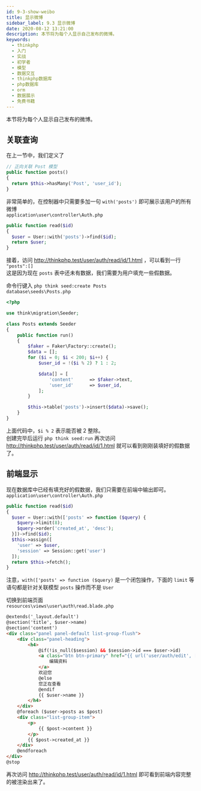 ```yaml
---
id: 9-3-show-weibo
title: 显示微博
sidebar_label: 9.3 显示微博
date: 2020-08-12 13:21:00
description: 本节将为每个人显示自己发布的微博。
keywords:
  - thinkphp
  - 入门
  - 实战
  - 初学者
  - 模型
  - 数据交互
  - thinkphp数据库
  - php数据库
  - orm
  - 数据展示
  - 免费书籍
---
```


本节将为每个人显示自己发布的微博。

## 关联查询

在上一节中，我们定义了  

~~~php
// 正向关联 Post 模型
public function posts()
{
  return $this->hasMany('Post', 'user_id');
}
~~~

非常简单的，在控制器中只需要多加一句 `with('posts')` 即可展示该用户的所有微博  
`application\user\controller\Auth.php`

~~~php
public function read($id)
{
  $user = User::with('posts')->find($id);
  return $user;
}
~~~

接着，访问 http://thinkphp.test/user/auth/read/id/1.html ，可以看到一行 `"posts":[]`  
这是因为现在 `posts` 表中还未有数据，我们需要为用户填充一些假数据。  

命令行键入 `php think seed:create Posts`  
`database\seeds\Posts.php`

~~~php
<?php

use think\migration\Seeder;

class Posts extends Seeder
{
    public function run()
    {
        $faker = Faker\Factory::create();
        $data = [];
        for ($i = 0; $i < 200; $i++) {
            $user_id = !($i % 2) ? 1 : 2;

            $data[] = [
                'content'      => $faker->text,
                'user_id'      => $user_id,
            ];
        }

        $this->table('posts')->insert($data)->save();
    }
}
~~~

上面代码中，`$i % 2` 表示能否被 2 整除。  
创建完毕后运行 `php think seed:run` 再次访问 http://thinkphp.test/user/auth/read/id/1.html 就可以看到刚刚装填好的假数据了。

## 前端显示

现在数据库中已经有填充好的假数据，我们只需要在前端中输出即可。  
`application\user\controller\Auth.php`

~~~php
public function read($id)
{
  $user = User::with(['posts' => function ($query) {
    $query->limit(8);
    $query->order('created_at', 'desc');
  }])->find($id);
  $this->assign([
    'user' => $user,
    'session' => Session::get('user')
  ]);
  return $this->fetch();
}
~~~

注意，`with(['posts' => function ($query)` 是一个闭包操作，下面的 `limit` 等语句都是针对关联模型 `posts` 操作而不是 `User`

切换到前端页面  
`resources\views\user\auth\read.blade.php`

~~~html
@extends('_layout.default')
@section('title', $user->name)
@section('content')
<div class="panel panel-default list-group-flush">
    <div class="panel-heading">
        <h4>
            @if(!is_null($session) && $session->id === $user->id)
            <a class="btn btn-primary" href="{{ url('user/auth/edit', ['id' => session('user.id')]) }}">
                编辑资料
            </a>
            欢迎您
            @else
            您正在查看
            @endif
            {{ $user->name }}
        </h4>
    </div>
    @foreach ($user->posts as $post)
    <div class="list-group-item">
        <p>
            {{ $post->content }}
        </p>
        {{ $post->created_at }}
    </div>
    @endforeach
</div>
@stop
~~~

再次访问 http://thinkphp.test/user/auth/read/id/1.html 即可看到前端内容完整的被渲染出来了。